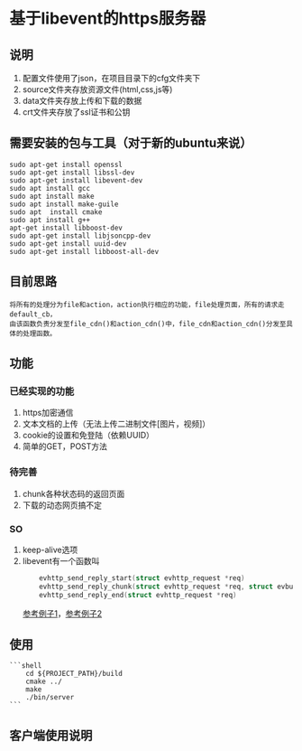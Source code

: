 # 基于libevent的https服务器

## 说明
1. 配置文件使用了json，在项目目录下的cfg文件夹下
2. source文件夹存放资源文件(html,css,js等)
3. data文件夹存放上传和下载的数据
4. crt文件夹存放了ssl证书和公钥

## 需要安装的包与工具（对于新的ubuntu来说）
    sudo apt-get install openssl
    sudo apt-get install libssl-dev
    sudo apt-get install libevent-dev
    sudo apt install gcc
    sudo apt install make
    sudo apt install make-guile
    sudo apt  install cmake
    sudo apt install g++
    apt-get install libboost-dev
    sudo apt-get install libjsoncpp-dev
    sudo apt-get install uuid-dev
    sudo apt-get install libboost-all-dev

## 目前思路
    将所有的处理分为file和action，action执行相应的功能，file处理页面，所有的请求走default_cb，  
    由该函数负责分发至file_cdn()和action_cdn()中，file_cdn和action_cdn()分发至具体的处理函数。
## 功能
### 已经实现的功能
1. https加密通信
2. 文本文档的上传（无法上传二进制文件[图片，视频]）
3. cookie的设置和免登陆（依赖UUID）
4. 简单的GET，POST方法
### 待完善
1. chunk各种状态码的返回页面
2. 下载的动态网页搞不定

### SO
1. keep-alive选项
2. libevent有一个函数叫
    ```c
        evhttp_send_reply_start(struct evhttp_request *req)
        evhttp_send_reply_chunk(struct evhttp_request *req, struct evbuffer *databuf)
        evhttp_send_reply_end(struct evhttp_request *req)
    ```
    [参考例子1](https://gist.github.com/rgl/291085)，[参考例子2](https://stackoverflow.com/questions/20482843/serving-large-files-2gb-with-libevent-on-32-bit-system)

## 使用
    ```shell
        cd ${PROJECT_PATH}/build
        cmake ../
        make
        ./bin/server
    ```
## 客户端使用说明
